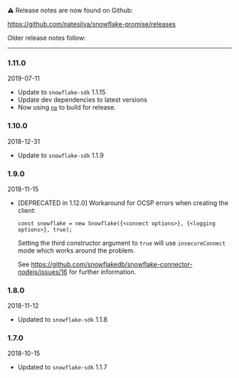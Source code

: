 ⚠️ Release notes are now found on Github:

<https://github.com/natesilva/snowflake-promise/releases>

Older release notes follow:

---

### 1.11.0

2019-07-11

* Update to `snowflake-sdk` 1.1.15
* Update dev dependencies to latest versions
* Now using [`np`](https://github.com/sindresorhus/np) to build for release.

### 1.10.0

2018-12-31

* Update to `snowflake-sdk` 1.1.9

### 1.9.0

2018-11-15

* [DEPRECATED in 1.12.0] Workaround for OCSP errors when creating the client:

  ```
  const snowflake = new Snowflake({<connect options>}, {<logging options>}, true);
  ```

  Setting the third constructor argument to `true` will use `insecureConnect` mode which
  works around the problem.

  See https://github.com/snowflakedb/snowflake-connector-nodejs/issues/16 for further
  information.

### 1.8.0

2018-11-12

* Updated to `snowflake-sdk` 1.1.8

### 1.7.0

2018-10-15

* Updated to `snowflake-sdk` 1.1.7
